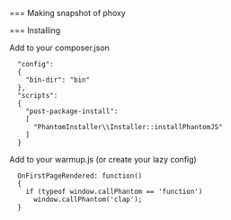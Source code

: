 === Making snapshot of phoxy

=== Installing

Add to your composer.json
```
  "config":
  {
    "bin-dir": "bin"
  },
  "scripts":
  {
    "post-package-install":
    [
      "PhantomInstaller\\Installer::installPhantomJS"
    ]
  }
```

Add to your warmup.js (or create your lazy config)

```
  OnFirstPageRendered: function()
  {
    if (typeof window.callPhantom == 'function')
      window.callPhantom('clap');
  }
```
